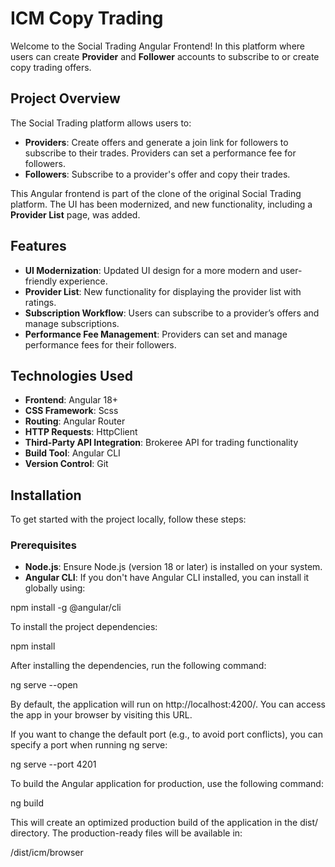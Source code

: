 # ICM Copy Trading

Welcome to the Social Trading Angular Frontend! In this platform where users can create **Provider** and **Follower** accounts to subscribe to or create copy trading offers.

## Project Overview

The Social Trading platform allows users to:
- **Providers**: Create offers and generate a join link for followers to subscribe to their trades. Providers can set a performance fee for followers.
- **Followers**: Subscribe to a provider's offer and copy their trades.

This Angular frontend is part of the clone of the original Social Trading platform. The UI has been modernized, and new functionality, including a **Provider List** page, was added.

## Features
- **UI Modernization**: Updated UI design for a more modern and user-friendly experience.
- **Provider List**: New functionality for displaying the provider list with ratings.
- **Subscription Workflow**: Users can subscribe to a provider’s offers and manage subscriptions.
- **Performance Fee Management**: Providers can set and manage performance fees for their followers.

## Technologies Used

- **Frontend**: Angular 18+
- **CSS Framework**: Scss
- **Routing**: Angular Router
- **HTTP Requests**: HttpClient
- **Third-Party API Integration**: Brokeree API for trading functionality
- **Build Tool**: Angular CLI
- **Version Control**: Git

## Installation

To get started with the project locally, follow these steps:

### Prerequisites
- **Node.js**: Ensure Node.js (version 18 or later) is installed on your system.
- **Angular CLI**: If you don't have Angular CLI installed, you can install it globally using:

npm install -g @angular/cli

To install the project dependencies:

npm install

After installing the dependencies, run the following command:

ng serve --open

By default, the application will run on http://localhost:4200/. You can access the app in your browser by visiting this URL.

If you want to change the default port (e.g., to avoid port conflicts), you can specify a port when running ng serve:

ng serve --port 4201

To build the Angular application for production, use the following command:

ng build

This will create an optimized production build of the application in the dist/ directory. The production-ready files will be available in:

/dist/icm/browser